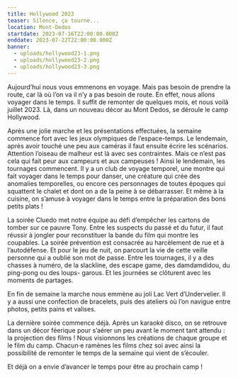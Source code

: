 ```yaml
---
title: Hollywood 2023
teaser: Silence, ça tourne...
location: Mont-Dedos
startdate: 2023-07-16T22:00:00.000Z
enddate: 2023-07-22T22:00:00.000Z
banner:
  - uploads/hollywood23-1.png
  - uploads/hollywood23-2.png
  - uploads/hollywood23-3.png
---
```


Aujourd’hui nous vous emmenons en
voyage. Mais pas besoin de prendre la
route, car là où l’on va il n’y a pas besoin
de route. En effet, nous allons voyager
dans le temps. Il suffit de remonter de
quelques mois, et nous voilà juillet 2023.
Là, dans un nouveau décor au Mont
Dedos, se déroule le camp Hollywood.

Après une jolie marche et les présentations effectuées, la semaine commence
fort avec les jeux olympiques de l’espace-temps. Le lendemain, après avoir
touché une peu aux caméras il faut ensuite écrire les scénarios. Attention
l’oiseau de malheur est là avec ses contraintes. Mais ce n’est pas cela qui fait
peur aux campeurs et aux campeuses ! Ainsi le lendemain, les tournages
commencent. Il y a un club de voyage temporel, une montre qui fait voyager
dans le temps pour danser, une créature qui crée des anomalies temporelles, ou
encore ces personnages de toutes époques qui squattent le chalet et dont on a
de la peine à se débarrasser. Et même à la cuisine, on s’amuse à voyager dans le
temps entre la préparation des bons petits plats !

La soirée Cluedo met notre équipe au défi
d’empêcher les cartons de tomber sur ce
pauvre Tony. Entre les suspects du passé et du
futur, il faut réussir à jongler pour reconstituer
la bande du film qui montre les coupables. La
soirée prévention est consacrée au
harcèlement de rue et à l’autodéfense. Et pour
le jeu de nuit, on parcourt la vie de cette veille
personne qui a oublié son mot de passe. Entre
les tournages, il y a des chasses à numéro, de
la slackline, des escape game, des
damdamdidou, du ping-pong ou des loups-
garous. Et les journées se clôturent avec les
moments de partages.

En fin de semaine la marche nous emmène au
joli Lac Vert d’Undervelier. Il y a aussi une
confection de bracelets, puis des ateliers où
l’on navigue entre photos, petits pains et
valises.

La dernière soirée commence déjà. Après un karaoké disco, on se retrouve dans un décor féerique pour s’aérer un peu
avant le moment tant attendu : la projection des films ! Nous visionnons les créations de chaque groupe et le film du camp.
Chacun·e ramènes les films chez soi avec ainsi la possibilité de remonter le temps de la semaine qui vient de s’écouler.

Et déjà on a envie d’avancer le temps pour être au prochain camp !
